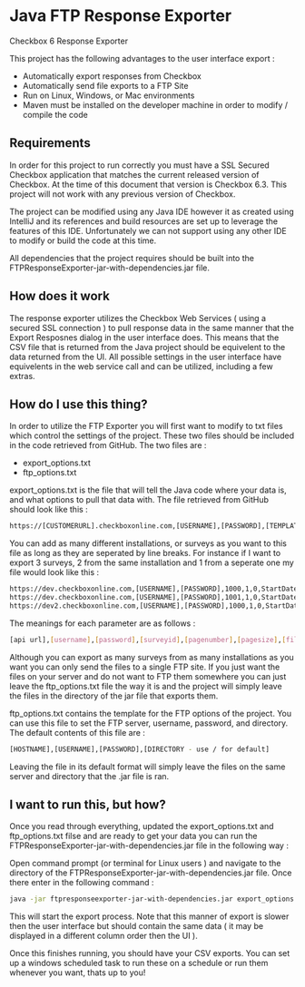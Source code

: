 Java FTP Response Exporter
=========

Checkbox 6 Response Exporter

This project has the following advantages to the user interface export : 

  - Automatically export responses from Checkbox
  - Automatically send file exports to a FTP Site
  - Run on Linux, Windows, or Mac environments
  - Maven must be installed on the developer machine in order to modify / compile the code

Requirements
--------------

In order for this project to run correctly you must have a SSL Secured Checkbox application that matches the current released version of Checkbox. At the time of this document that version is Checkbox 6.3. This project will not work with any previous version of Checkbox.

The project can be modified using any Java IDE however it as created using IntelliJ and its references and build resources are set up to leverage the features of this IDE. Unfortunately we can not support using any other IDE to modify or build the code at this time. 

All dependencies that the project requires should be built into the FTPResponseExporter-jar-with-dependencies.jar file.

How does it work
--------------

The response exporter utilizes the Checkbox Web Services ( using a secured SSL connection ) to pull response data in the same manner that the Export Resposnes dialog in the user interface does. This means that the CSV file that is returned from the Java project should be equivelent to the data returned from the UI. All possible settings in the user interface have equivelents in the web service call and can be utilized, including a few extras.

How do I use this thing?
--------------

In order to utilize the FTP Exporter you will first want to modify to txt files which control the settings of the project. These two files should be included in the code retrieved from GitHub. The two files are : 
 - export_options.txt
 - ftp_options.txt

export_options.txt is the file that will tell the Java code where your data is, and what options to pull that data with. The file retrieved from GitHub should look like this :

```sh 
https://[CUSTOMERURL].checkboxonline.com,[USERNAME],[PASSWORD],[TEMPLATEID],1,0,StartDate,Yesterday,,true,1,9/8/2012,9/11/2014,true,true,true,true,true,true,true,true,true,[FILENAME].csv
```

You can add as many different installations, or surveys as you want to this file as long as they are seperated by line breaks. For instance if I want to export 3 surveys, 2 from the same installation and 1 from a seperate one my file would look like this :

```sh 
https://dev.checkboxonline.com,[USERNAME],[PASSWORD],1000,1,0,StartDate,Yesterday,,true,1,9/8/2012,9/11/2014,true,true,true,true,true,true,true,true,true,survey1.csv
https://dev.checkboxonline.com,[USERNAME],[PASSWORD],1001,1,0,StartDate,Yesterday,,true,1,9/8/2012,9/11/2014,true,true,true,true,true,true,true,true,true,survey2.csv
https://dev2.checkboxonline.com,[USERNAME],[PASSWORD],1000,1,0,StartDate,Yesterday,,true,1,9/8/2012,9/11/2014,true,true,true,true,true,true,true,true,true,survey3.csv
```

The meanings for each parameter are as follows :

```sh 
[api url],[username],[password],[surveyid],[pagenumber],[pagesize],[filterfield],[filtervalue],[sortfield],[sortascending],[period],[completion start date],[completion end date],[detailed response info],[detailed user info],[include open ended],[include aliases],[include hidden items],[include incomplete],[strip html tags from answers],[strip html tags from questions],[merge checkbox answers],[csv file name]
```

Although you can export as many surveys from as many installations as you want you can only send the files to a single FTP site. If you just want the files on your server and do not want to FTP them somewhere you can just leave the ftp_options.txt file the way it is and the project will simply leave the files in the directory of the jar file that exports them.

ftp_options.txt contains the template for the FTP options of the project. You can use this file to set the FTP server, username, password, and directory. The default contents of this file are :

```sh 
[HOSTNAME],[USERNAME],[PASSWORD],[DIRECTORY - use / for default]
```

Leaving the file in its default format will simply leave the files on the same server and directory that the .jar file is ran. 

I want to run this, but how?
---

Once you read through everything, updated the export_options.txt and ftp_options.txt filse and are ready to get your data you can run the FTPResponseExporter-jar-with-dependencies.jar file in the following way :

Open command prompt (or terminal for Linux users ) and navigate to the directory of the FTPResponseExporter-jar-with-dependencies.jar file. Once there enter in the following command :

```sh 
java -jar ftpresponseexporter-jar-with-dependencies.jar export_options.txt ftp_options.txt
```

This will start the export process. Note that this manner of export is slower then the user interface but should contain the same data ( it may be displayed in a different column order then the UI ). 

Once this finishes running, you should have your CSV exports. You can set up a windows scheduled task to run these on a schedule or run them whenever you want, thats up to you!

